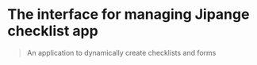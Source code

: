 # The interface for managing Jipange checklist app
> An application to dynamically create checklists and forms